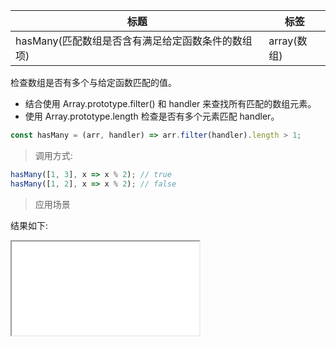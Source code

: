 | 标题                                              | 标签        |
| ------------------------------------------------- | ----------- |
| hasMany(匹配数组是否含有满足给定函数条件的数组项) | array(数组) |

检查数组是否有多个与给定函数匹配的值。

- 结合使用 Array.prototype.filter() 和 handler 来查找所有匹配的数组元素。
- 使用 Array.prototype.length 检查是否有多个元素匹配 handler。

```js
const hasMany = (arr, handler) => arr.filter(handler).length > 1;
```

> 调用方式:

```js
hasMany([1, 3], x => x % 2); // true
hasMany([1, 2], x => x % 2); // false
```

> 应用场景

<div class="code-editor" data-url="codes/javascript/html/hasMany.html" data-language="html"></div>

结果如下:

<iframe src="codes/javascript/html/hasMany.html"></iframe>
